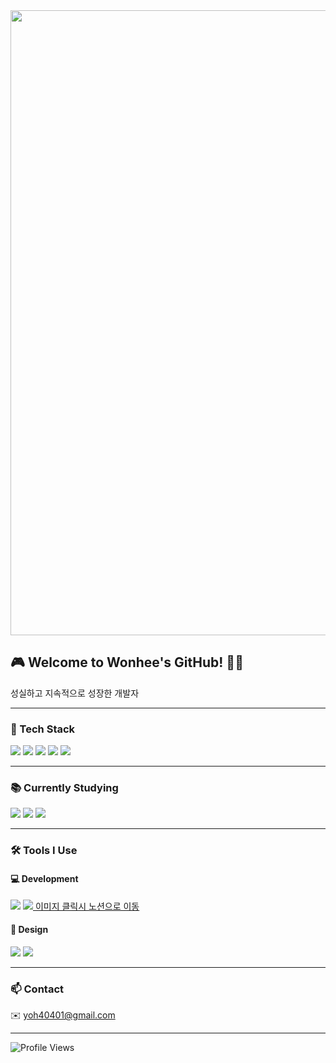 <img src="https://github.com/user-attachments/assets/92fa8130-b3aa-4e10-9203-8afc68afc52c" style="width: 1000px;" />

## 🎮 Welcome to Wonhee's GitHub! 👨‍💻  
성실하고 지속적으로 성장한 개발자

---

### 🧰 Tech Stack  

<p>
  <img src="https://img.shields.io/badge/Unity-000000?style=for-the-badge&logo=unity&logoColor=white"/>
  <img src="https://img.shields.io/badge/HTML5-E34F26?style=for-the-badge&logo=html5&logoColor=white"/>
  <img src="https://img.shields.io/badge/CSS-1572B6?style=for-the-badge&logo=css3&logoColor=white"/>
  <img src="https://img.shields.io/badge/C%23-239120?style=for-the-badge&logo=c-sharp&logoColor=white"/>
  <img src="https://img.shields.io/badge/Python-3776AB?style=for-the-badge&logo=python&logoColor=white"/>
</p>

---

### 📚 Currently Studying  

<p>
  <img src="https://img.shields.io/badge/C%23-239120?style=for-the-badge&logo=c-sharp&logoColor=white"/>
  <img src="https://img.shields.io/badge/SQL-003B57?style=for-the-badge&logo=sqlite&logoColor=white"/>
  <img src="https://img.shields.io/badge/Python-3776AB?style=for-the-badge&logo=python&logoColor=white"/>
</p>

---

### 🛠 Tools I Use

#### 💻 Development  
<p>
  <img src="https://img.shields.io/badge/GitHub-181717?style=for-the-badge&logo=github&logoColor=white"/>
  <a href="https://historical-poultry-d51.notion.site/01ce3c7d7b80494ea5fdc0c63548d13e?pvs=4" target="_blank">
    <img src="https://img.shields.io/badge/Notion-000000?style=for-the-badge&logo=notion&logoColor=white"/>
    이미지 클릭시 노션으로 이동
  </a>
</p>

#### 🎨 Design  
<p>
  <img src="https://img.shields.io/badge/Photoshop-31A8FF?style=for-the-badge&logo=adobephotoshop&logoColor=white"/>
  <img src="https://img.shields.io/badge/Blender-F5792A?style=for-the-badge&logo=blender&logoColor=white"/>
</p>

---

### 📫 Contact  
✉️ yoh40401@gmail.com

---

<img src="https://komarev.com/ghpvc/?username=oka1313&style=flat-square&color=blue" alt="Profile Views"/>
